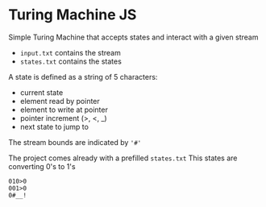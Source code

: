 # Turing Machine JS

Simple Turing Machine that accepts states and interact with a given stream

* `input.txt` contains the stream
* `states.txt` contains the states

A state is defined as a string of 5 characters:

* current state
* element read by pointer
* element to write at pointer
* pointer increment (>, <, _)
* next state to jump to

The stream bounds are indicated by `'#'`

The project comes already with a prefilled `states.txt`
This states are converting 0's to 1's

```
010>0
001>0
0#__!
```

